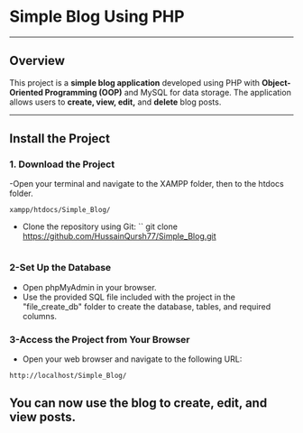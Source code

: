 # **Simple Blog Using PHP**

---

## **Overview**

This project is a **simple blog application** developed using PHP with **Object-Oriented Programming (OOP)** and MySQL for data storage. The application allows users to **create, view, edit,** and **delete** blog posts.

---

## **Install the Project**

### **1. Download the Project**
-Open your terminal and navigate to the XAMPP folder, then to the htdocs folder.
```
xampp/htdocs/Simple_Blog/
```
- Clone the repository using Git:
  ``
  git clone https://github.com/HussainQursh77/Simple_Blog.git
  ```
### **2-Set Up the Database**
- Open phpMyAdmin in your browser.
- Use the provided SQL file included with the project  in the "file_create_db" folder to create the database, tables, and required columns.
### **3-Access the Project from Your Browser**
- Open your web browser and navigate to the following URL:
```
http://localhost/Simple_Blog/
```
## **You can now use the blog to create, edit, and view posts.**
